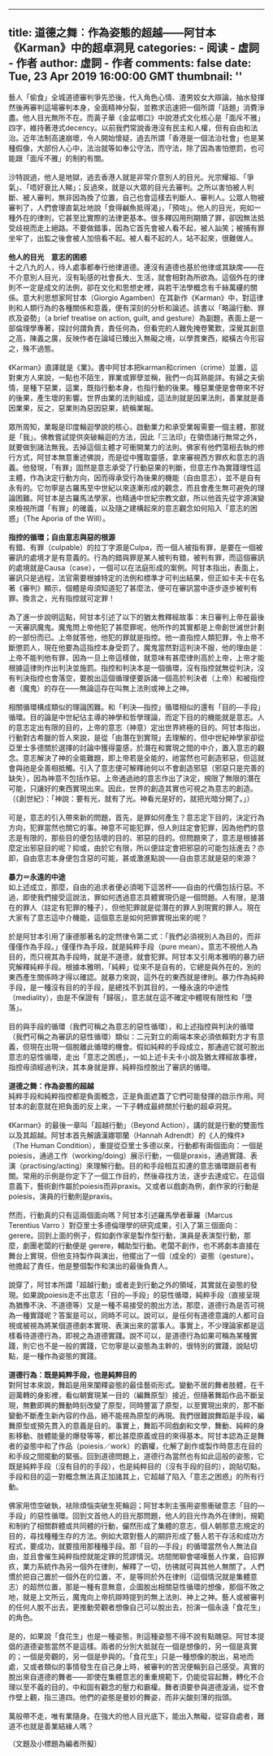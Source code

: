 
---
title: 道德之舞︰作為姿態的超越——阿甘本《Karman》中的超卓洞見
categories: 
    - 阅读
    - 虛詞 - 作者
author: 虛詞 - 作者
comments: false
date: Tue, 23 Apr 2019 16:00:00 GMT
thumbnail: ''
---

<div>   
<p>藝人「偷食」全城道德審判爭先恐後，代入角色心情、渣男姣女大辯論，抽水發揮然後再審判這場審判本身，全面精神分裂，並務求迅速把一個所謂「話題」消費淨盡。他人目光無所不在。而黃子華《金盆啷口》中說港式文化核心是「面斥不雅」四字，維持著港式decency。以前我們常說香港沒有民主和人權，但有自由和法治。近年法制高速崩壞，令人開始懷疑，過去所謂「香港是一個法治社會」也是某種假像，大部份人心中，法治就等如奉公守法，而守法，除了因為害怕懲罰，也可能跟「面斥不雅」的制約有關。<br><br>沙特說過，他人是地獄，過去香港人就是非常介意別人的目光。光宗耀祖、「爭氣」、「唔好衰比人睇」；反過來，就是以大眾的目光去審判。之所以害怕被人判斷、被人審判，無非因為換了位置，自己也會這樣去判斷人、審判人。公眾人物被審判了，人們會理直氣壯地說「食得鹹魚抵得渴」，「預咗」。他人的目光，宛如一種外在的律則，它甚至比實際的法律更基本。很多釋囚用刑期贖了罪，卻因無法抵受歧視而走上絕路。不要做錯事，因為它首先會被人看不起，被人訕笑；被捕有罪坐牢了，出監之後會被人加倍看不起。被人看不起的人，站不起來，很難做人。<br><br><b>他人的目光　意志的困惑</b><br>十之八九的人，待人處事都奉行他律道德。連沒有道德也基於他律或其缺席——在不介意別人目光，沒有恥感的社會長大、生活，就會相對為所欲為。這個外在的律則不一定是成文的法例，卻在文化和思想史裡，與若干法學概念有千絲萬縷的關係。意大利思想家阿甘本（Giorgio Agamben）在其新作《Karman》中，對這律則和人類行為的各種關係和意義，便有深刻的分析和論述。該書以「略論行動、罪疚及姿勢」（a brief treatise on action, guilt, and gesture）為副題，表面上是一部倫理學專著，探討何謂負責，責任何為，但看完的人難免掩卷驚歎，深覺其創意之高，陳義之廣，反映作者在論域已臻出入無礙之境，以學貫東西，縱橫古今形容之，殊不過態。<br><br>《Karman》直譯就是《業》。書中阿甘本把karman和crimen（crime）並置，這對東方人來說，一點也不陌生，罪業或罪孽並稱，我們一向耳熟能詳。有婦之夫偷情，是種下惡業，這業，既指行動本身，也指行動的後果。種惡業便是會帶來不好的後果，產生壞的影響。世界由業的法則組成，這法則就是因果法則，善業就是善因業果，反之，惡業則為惡因惡果，統稱業報。<br><br>眾所周知，業報是印度輪迴學說的核心，啟動業力和承受業報需要一個主體，那就是「我」。佛教嘗試提供突破輪迴的方法，因此「三法印」在領俉諸行無常之外，就要做到諸法無我。去掉這個主體才可衝開業力的法則。佛家有他們蕩相去執的修行方式，阿甘本無意重述佛說，而是從中獲取靈感，拿來審視西方罪疚和意志的涵義。他發現，「有罪」固然是意志承受了行動惡果的判斷，但意志作為實踐理性這主體，作為決定行動方向，因而得承受行為後果的機能（自由意志），並不是自有永有的。它勿寧是古羅馬至中世紀以來逐漸形成的觀念，而且會產生無可避免的理論困難。阿甘本是古羅馬法學家，也精通中世紀宗教文獻，所以他首先從字源演變來檢視所謂「有罪」的確義，以及隨之建構起來的意志觀念如何陷入「意志的困惑」（The Aporia of the Will）。<br><br><b>指控的循環；自由意志與惡的根源</b><br>有錯、有罪（culpable）的拉丁字源是Culpa，而一個人被指有罪，是要在一個被審訊的處境才是有意義的。行為的錯與罪是某人被判有錯，被判有罪，而這個審訊的處境就是Causa（case），一個可以在法庭形成的案例。阿甘本指出，表面上，審訊只是過程，法官需要根據特定的法例和標準才可判出結果，但正如卡夫卡在名著《審判》顯示，個體是毋須知道犯了甚麼法，便可在審訊當中逐步逐步被判有罪。換言之，光有指控就可定罪！<br><br>為了進一步說明這點，阿甘本引述了以下的猶太教釋經故事：末日審判上帝在最後一天審訊魔鬼。魔鬼問上帝他犯了甚麼罪呢，他所作的其實都是上帝創世滅世計劃的一部份而已。上帝就答他，他犯的罪就是指控。他一直指控人類犯罪，令上帝不斷懲罰人，現在他要為這指控本身受罰了。魔鬼當然對這判決不服，他的理由是：上帝不能判他有罪，因為一旦上帝這樣做，就意味有甚麼律則高於上帝，上帝才能根據這律則作出判決並施罰。指控和判決本是一個循環，沒有指控就無從判決，沒有判決指控也會落空，要脫出這個循理便要訴諸一個高於判決者（上帝）和被指控者（魔鬼）的存在——無論這存在叫無上法則或神上之神。<br><br>相關循環構成類似的理論困難。和「判決—指控」循環相似的還有「目的—手段」循環。目的論是中世紀佔主導的神學和哲學理論，而定下目的的機能就是意志。人的意志定出有限的目的，上帝的意志（神意）定出世界終極的目的。阿甘本指出，行動對古希臘的哲人來說，是從「由潛在到實現」去理解的，但中世紀神學家卻從亞里士多德關於選擇的討論中獲得靈感，於潛在和實現之間的中介，置入意志的觀念。意志解決了神的全能難題，即上帝若是全能的，祂當然也可創造邪惡，但這就會與祂是全善相抵觸。引入了意志便可解釋祂何以不會創造邪惡（邪惡只是完善的缺失），因為神意不包括作惡。上帝通過祂的意志作出了決定，規限了無限的潛在可能，只讓好的東西實現出來。因此，世界的創造其實也可視之為意志的創造。（《創世紀》：「神說：要有光，就有了光。神看光是好的，就把光暗分開了。」）<br><br>可是，意志的引入帶來新的問題，首先，是罪如何產生？意志定下目的，決定行為方向，犯罪當然也關它的事。神意不可能犯罪，但人則註定會犯罪，因為他們的意志是有限的，那些目的便包括壞的目的、邪惡的目的。但問題來了，意志是根據甚麼定出邪惡目的呢？抑或，由於它有限，所以便註定會把邪惡的可能包括進去？亦即，自由意志本身便包含惡的可能，甚或激進點說——自由意志就是惡的來源？<br><br><b>暴力＝永遠的中途</b><br>如上述成立，那麼，自由的追求者便必須喝下這苦杯——自由的代價包括行惡。不過，即使我們接受這說法，罪如何透過意志具體實現仍是一個問題。人有限，是潛在的罪人（註定有犯罪的種子），但他犯罪就是從潛在的罪人到現實的罪人。現在大家有了意志這中介機能，這個意志是如何把罪實現出來的呢？<br><br>於是阿甘本引用了康德那著名的定然律令第二式：「我們必須視別人為目的，而非僅僅作為手段。」僅僅作為手段，就是純粹手段（pure mean）。意志不視他人為目的，而只視其為手段時，就是不道德，就會犯罪。阿甘本又引用本雅明的暴力研究解釋純粹手段。根據本雅明，「純粹」從來不是自有的，它總是與外在的，別的東西產生關係時才得以確認。就暴力來說，這外在的東西就是律則。暴力作為純粹手段，是一種沒有目的的手段，是總找不到其目的，一種永遠的中途性（mediality），由是不保證有「歸宿」，意志就在這不確定中體現有限性和「墮落」。<br><br>目的與手段的循環（我們可稱之為意志的惡性循環），和上述指控與判決的循環（我們可稱之為審訊的惡性循環）類似：二元對立的兩端本來必須依賴對方才有意義，但現在出現一個脫離此循環的機會。假如純粹的手段成立，那通過它就可脫出意志的惡性循環，走出「意志之困惑」，一如上述卡夫卡小說及猶太釋經故事裡，指控毋須經過判決，其本身就是罪，純粹指控脫出了審訊的循環。<br><br><b>道德之舞：作為姿態的超越</b><br>純粹手段和純粹指控都是負面概念，正是負面遮蓋了它們可能發揮的啟示作用。阿甘本的創意就在把負面的反上來，一下子轉成最終關於行動的超卓洞見。<br><br>《Karman》的最後一章叫「超越行動」（Beyond Action），講的就是行動的雙面性以及其超越。阿甘本首先解讀漢娜鄂蘭（Hannah Adrendt）的《人的條件》（The
Human Condition），重提從亞里士多德以來，行動都有兩個面向：一個是poiesis，通過工作（working/doing）展示行動，一個是praxis，通過實踐、表演（practising/acting）來理解行動。目的和手段相互扣連的意志循環跟前者有關。常用的示例是你定下了一個工作目的，然後尋找方法，逐步去達成它。在這個意義下，藝術創作屬於poiesis而非praxis。又或者以戲劇為例，劇作家的行動是poiesis，演員的行動則是praxis。<br><br>然而，行動真的只有這兩個面向嗎？阿甘本引述羅馬學者華羅（Marcus Terentius Varro ）對亞里士多德倫理學的研究成果，引入了第三個面向：gerere。回到上面的例子，假如劇作家是製作型行動，演員是表演型行動，那麼，劇團老闆的行動便是
gerere，輔助型行動。老闆不創作，也不將劇本直接在舞台上實現，但他支持製作與演出，他擺出了一個（成全的）姿態（gesture）。他擔起了責任，他是整個製作和演出的最後負責人。<br><br>說穿了，阿甘本所謂「超越行動」或者走到行動之外的領域，其實就在姿態的發現。如果說poiesis走不出意志「目的—手段」的惡性循環，純粹手段（直接呈現為猶豫不決、不道德等）又是一種不易接受的脫出方法，那麼，道德行為是否可視為一種實踐呢？答案是可以，同時不可以。說可以，是任何有道德意識的人都可自視或被視為將某個道德劇本實現、表演出來的當事人。事實上，不少理論家都是這樣看待道德行為，即視之為道德實踐。說不可以，是道德行為如果可稱為某種實踐，則它也不是一般的實踐，它勿寧是以姿態為主幹的，很特別的實踐，說貼切點，是一種作為姿態的實踐。<br><br><b>道德行為：既是純粹手段，也是純粹目的</b><br>對阿甘本來說，舞蹈是用來闡釋姿態的最佳藝術形式。變動不居的舞者肢體，在千迴萬轉的身影裡，看似朝實現某一目的（編舞原型）接近，但隨著舞蹈作品不斷呈現，無數即興的舞動時刻改變了原型，同時豐富了原型，以至實現出來的，那不斷變動不斷產生新內容的作品，絕不能視為原型的再現。我們很難說舞蹈是手段，編舞原型或預先貫入的意義是目的。事實上，舞蹈不同戲劇和文學，舞動、純粹的身影移動、肢體能量的爆發等等，都比甚麼原義或目的來得基本。阿甘本認為正是舞者的姿態中和了作品（poiesis／work）的霸權，化解了創作或製作時意志在目的和手段之間擺動的緊張。回到道德問題上，道德行為當然也有如此這般的姿態，它既是純粹手段（沒有目的的手段），也是純粹目的（沒有手段的目的），說貼切點，手段和目的這一對概念無法真正加諸其上，它超越了陷入「意志之困惑」的所有行動。<br><br>佛家用悟空破執，袪除煩惱突破生死輪迴；阿甘本則主張用姿態衝破意志「目的—手段」的惡性循環。回到文首他人的目光那問題，他人的目光作為外在律則，規範和制約了相關群體或共同體的行動，儼然形成了集體的意志，個人朝那意志規定的目的，尋找種種生存的方法。例如大眾對藝人的期許形成了藝人若干存活和成功方程式，要成功，就要擅用那種種手段。那「目的—手段」的循環當然令人無法自由，並且會催生純粹指控就能定罪的荒謬情況。坊間閒聊會嗟嘆藝人作業，自招罪疚，業力系統作為另一個外在律則，解釋了一切，彷彿就可與其他人無關了。人們慣於把自己置於一個外在的位置，不，是等同於外在律則（這個情況就是集體意志）的超然位置，那是一種有意無意，企圖脫出相關惡性循環的想像，那個不敗之地，就是上文所云，魔鬼向上帝抗辯時提到的無上法則、神上之神。藝人或被審判的任何人脫不出去，更推動旁觀者想像自己可以脫出去，扮演一個永遠「食花生」的角色。<br><br>是的，如果說「食花生」也是一種姿態，則這種姿態不得不說有點醜惡。阿甘本提倡的道德姿態當然不是這樣。兩者的分別大抵就在一個是想像的，另一個是真實的；一個是旁觀的，另一個是參與的。「食花生」只是一種想像的脫出，易地而處，又或者類似的事情發生在自己身上時，被審判的苦況便輪到自己感受。真實的脫出來自道德的舞者——即使在集體意志的重重規範下，仍能從容起舞，轉化不合理以至不義的目的，中和固有觀念的壓力和霸權。舞者須要參與道德漩渦，從不會作壁上觀，指三道四。他們的姿態是曼妙的舞姿，而非尖酸刻薄的指頭。<br><br>萬般帶不走，唯有業隨身。在強大的他人目光底下，能出入無礙，從容自處者，難道不也就是善業結緣人嗎？</p><p> </p><p></p><p>（文題及小標題為編者所擬）</p>  
</div>
            